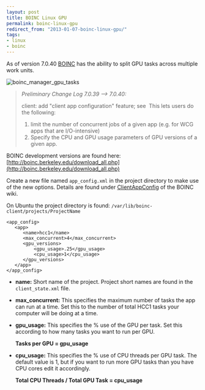 ```yaml
---
layout: post
title: BOINC Linux GPU
permalink: boinc-linux-gpu
redirect_from: "2013-01-07-boinc-linux-gpu/"
tags:
- linux
- boinc
---
```


As of version 7.0.40 [BOINC](http://boinc.berkeley.edu/) has the ability to split GPU tasks across multiple work units.

![boinc_manager_gpu_tasks](/content/img/boinc_manager_gpu_tasks.png)

>*Preliminary Change Log 7.0.39 --> 7.0.40:*
>
>client: add "client app configuration" feature; see&nbsp;[](http://boinc.berkeley.edu/trac/wiki/ClientAppConfig)
>This lets users do the following:
>1) limit the number of concurrent jobs of a given app (e.g. for WCG apps that are I/O-intensive)
>2) Specify the CPU and GPU usage parameters of GPU versions of a given app.

BOINC development versions are found here:
[http://boinc.berkeley.edu/download_all.php](http://boinc.berkeley.edu/download_all.php)

Create a new file named `app_config.xml` in the project directory to make use of the new options.
Details are found under [ClientAppConfig](http://boinc.berkeley.edu/trac/wiki/ClientAppConfig) of the BOINC wiki.

On Ubuntu the project directory is found:
`/var/lib/boinc-client/projects/ProjectName`

```
<app_config>
   <app>
      <name>hcc1</name>
      <max_concurrent>4</max_concurrent>
      <gpu_versions>
          <gpu_usage>.25</gpu_usage>
          <cpu_usage>1</cpu_usage>
      </gpu_versions>
   </app>
</app_config>
```

* **name:** Short name of the project. Project short names are found in the `client_state.xml` file.
* **max\_concurrent:** This specifies the maximum number of tasks the app can run at a time. Set this to the number of total HCC1 tasks your computer will be doing at a time.
* **gpu\_usage:** This specifies the % use of the GPU per task. Set this according to how many tasks you want to run per GPU.

	**Tasks per GPU = gpu_usage**
* **cpu\_usage:** This specifies the % use of CPU threads per GPU task. The default value is 1, but if you want to run more GPU tasks than you have CPU cores edit it accordingly.

	**Total CPU Threads / Total GPU Task = cpu_usage**
